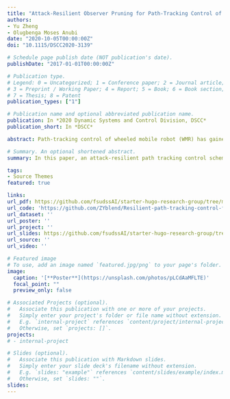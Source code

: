 ```yaml
---
title: "Attack-Resilient Observer Pruning for Path-Tracking Control of Wheeled Mobile Robot"
authors:
- Yu Zheng
- Olugbenga Moses Anubi
date: "2020-10-05T00:00:00Z"
doi: "10.1115/DSCC2020-3139"

# Schedule page publish date (NOT publication's date).
publishDate: "2017-01-01T00:00:00Z"

# Publication type.
# Legend: 0 = Uncategorized; 1 = Conference paper; 2 = Journal article;
# 3 = Preprint / Working Paper; 4 = Report; 5 = Book; 6 = Book section;
# 7 = Thesis; 8 = Patent
publication_types: ["1"]

# Publication name and optional abbreviated publication name.
publication: In *2020 Dynamic Systems and Control Division, DSCC*
publication_short: In *DSCC*

abstract: Path-tracking control of wheeled mobile robot (WMR) has gained a lot of research attention, primarily because of its wide applicability — for example intelligent wheelchairs, exploration-assistant remote WMR. Recent increase in remote and autonomous operations/requirements for WMR has led to more and more use of IoT devices within the control loop. Consequently, providing interfaces for malicious interactions through false data injection attacks (FDIA). Moreover, optimization-based FDIAs have been shown to cause catastrophic consequences in feedback control systems while by-passing any residual-based monitoring system. Since these attacks target system measurement process, this paper focuses on the problem of improving the resiliency of dynamical observers against FDIA. Specifically, we propose an attack-resilient pruning algorithm which attempts to exclude compromised channels from being processed by the observer. The proposed pruning algorithm improves attack-localization precision to 100% with high probability, which correspondingly improves the resiliency of the underlying UKF to FDIA. The improvements due to the developed resilient pruning-based observer is validated through a numerical simulation of a two-layer path-tracking control platform of differential-driven wheeled mobile robot (DDWMR) under FDIA.

# Summary. An optional shortened abstract.
summary: In this paper, an attack-resilient path tracking control scheme for wheeled mobile robot under an optimization-based FDIA was designed. The main contributions include; (1) Stable path-tracking control system for DDWMR, (2) Optimizationbased FDIA for DDWMR, and (3) The pruning-based observer design using UKF as the underlying observer. It was shown that the proposed pruning-based observer significantly improves the signal-to-attack ratio such that the UKF is able to resiliently estimate the state of the DDWMR even when portion of the sensor measurements were subject to an FDIA.

tags:
- Source Themes
featured: true

links:
url_pdf: https://github.com/fsudssAI/starter-hugo-research-group/tree/main/content/publication/aropptcwmr/aropptcwmr.pdf
url_code: 'https://github.com/ZYblend/Resilient-path-tracking-control-for-WMR'
url_dataset: ''
url_poster: ''
url_project: ''
url_slides: https://github.com/fsudssAI/starter-hugo-research-group/tree/main/content/publication/aropptcwmr/slide.pdf
url_source: ''
url_video: ''

# Featured image
# To use, add an image named `featured.jpg/png` to your page's folder. 
image:
  caption: '[**Poster**](https://unsplash.com/photos/pLCdAaMFLTE)'
  focal_point: ""
  preview_only: false

# Associated Projects (optional).
#   Associate this publication with one or more of your projects.
#   Simply enter your project's folder or file name without extension.
#   E.g. `internal-project` references `content/project/internal-project/index.md`.
#   Otherwise, set `projects: []`.
projects:
# - internal-project

# Slides (optional).
#   Associate this publication with Markdown slides.
#   Simply enter your slide deck's filename without extension.
#   E.g. `slides: "example"` references `content/slides/example/index.md`.
#   Otherwise, set `slides: ""`.
slides:
---
```


